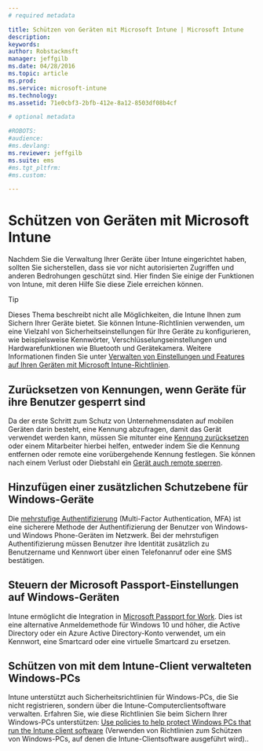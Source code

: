 ```yaml
---
# required metadata

title: Schützen von Geräten mit Microsoft Intune | Microsoft Intune
description:
keywords:
author: Robstackmsft
manager: jeffgilb
ms.date: 04/28/2016
ms.topic: article
ms.prod:
ms.service: microsoft-intune
ms.technology:
ms.assetid: 71e0cbf3-2bfb-412e-8a12-8503df08b4cf

# optional metadata

#ROBOTS:
#audience:
#ms.devlang:
ms.reviewer: jeffgilb
ms.suite: ems
#ms.tgt_pltfrm:
#ms.custom:

---
```


# Schützen von Geräten mit Microsoft Intune
Nachdem Sie die Verwaltung Ihrer Geräte über Intune eingerichtet haben, sollten Sie sicherstellen, dass sie vor nicht autorisierten Zugriffen und anderen Bedrohungen geschützt sind. Hier finden Sie einige der Funktionen von Intune, mit deren Hilfe Sie diese Ziele erreichen können.

> [!TIP]
> Dieses Thema beschreibt nicht alle Möglichkeiten, die Intune Ihnen zum Sichern Ihrer Geräte bietet. Sie können Intune-Richtlinien verwenden, um eine Vielzahl von Sicherheitseinstellungen für Ihre Geräte zu konfigurieren, wie beispielsweise Kennwörter, Verschlüsselungseinstellungen und Hardwarefunktionen wie Bluetooth und Gerätekamera. Weitere Informationen finden Sie unter [Verwalten von Einstellungen und Features auf Ihren Geräten mit Microsoft Intune-Richtlinien](manage-settings-and-features-on-your-devices-with-microsoft-intune-policies.md).

## Zurücksetzen von Kennungen, wenn Geräte für ihre Benutzer gesperrt sind
Da der erste Schritt zum Schutz von Unternehmensdaten auf mobilen Geräten darin besteht, eine Kennung abzufragen, damit das Gerät verwendet werden kann, müssen Sie mitunter eine [Kennung zurücksetzen](use-remote-lock-and-passcode-reset-in-microsoft-intune.md) oder einem Mitarbeiter hierbei helfen, entweder indem Sie die Kennung entfernen oder remote eine vorübergehende Kennung festlegen. Sie können nach einem Verlust oder Diebstahl ein [Gerät auch remote sperren](use-remote-lock-and-passcode-reset-in-microsoft-intune.md).

## Hinzufügen einer zusätzlichen Schutzebene für Windows-Geräte
Die [mehrstufige Authentifizierung](protect-windows-devices-with-multi-factor-authentication.md) (Multi-Factor Authentication, MFA) ist eine sicherere Methode der Authentifizierung der Benutzer von Windows- und Windows Phone-Geräten im Netzwerk.  Bei der mehrstufigen Authentifizierung müssen Benutzer ihre Identität zusätzlich zu Benutzername und Kennwort über einen Telefonanruf oder eine SMS bestätigen.

## Steuern der Microsoft Passport-Einstellungen auf Windows-Geräten
Intune ermöglicht die Integration in [Microsoft Passport for Work](control-microsoft-passport-settings-on-devices-with-microsoft-intune.md). Dies ist eine alternative Anmeldemethode für Windows 10 und höher, die Active Directory oder ein Azure Active Directory-Konto verwendet, um ein Kennwort, eine Smartcard oder eine virtuelle Smartcard zu ersetzen.

## Schützen von mit dem Intune-Client verwalteten Windows-PCs
Intune unterstützt auch Sicherheitsrichtlinien für Windows-PCs, die Sie nicht registrieren, sondern über die Intune-Computerclientsoftware verwalten. Erfahren Sie, wie diese Richtlinien Sie beim Sichern Ihrer Windows-PCs unterstützen: [Use policies to help protect Windows PCs that run the Intune client software](policies-to-protect-windows-pcs-in-microsoft-intune.md) (Verwenden von Richtlinien zum Schützen von Windows-PCs, auf denen die Intune-Clientsoftware ausgeführt wird)..


<!--HONumber=May16_HO1-->


